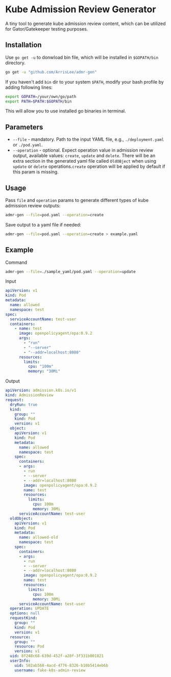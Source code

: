 # Kube Admission Review Generator
A tiny tool to generate kube admission review content, which can be utilized for Gator/Gatekeeper testing purposes.

## Installation

Use `go get -u` to donwload bin file, which will be installed in `$GOPATH/bin` directory.

```sh
go get -u "github.com/ArrisLee/admr-gen"
```

If you haven't add `bin` dir to your system `$PATH`, modify your bash profile by adding following lines:

```sh
export GOPATH=/your/own/go/path
export PATH=$PATH:$GOPATH/bin

```
This will allow you to use installed go binaries in terminal.


## Parameters

- `--file` - mandatory. Path to the input YAML file, e.g., `./deployment.yaml` or `./pod.yaml`.
- `--operation` - optional. Expect operation value in admission review output, available values: `create`, `update` and `delete`. There will be an extra section in the generated yaml file called `OldOBject` when using `update` or `delete` operations.`create` operation will be applied by default if this param is missing.


## Usage

Pass `file` and `operation` params to generate different types of kube admission review outputs:

```sh
admr-gen --file=pod.yaml --operation=create
```
Save output to a yaml file if needed:

```sh
admr-gen --file=pod.yaml --operation=create > example.yaml
```


## Example

Command

```sh
admr-gen --file=./sample_yaml/pod.yaml --operation=update
```

Input

```yaml
apiVersion: v1
kind: Pod
metadata:
  name: allowed
  namespace: test
spec:
  serviceAccountName: test-user
  containers:
    - name: test
      image: openpolicyagent/opa:0.9.2
      args:
        - "run"
        - "--server"
        - "--addr=localhost:8080"
      resources:
        limits:
          cpu: "100m"
          memory: "30Mi"
```

Output

```yaml
apiVersion: admission.k8s.io/v1
kind: AdmissionReview
request:
  dryRun: true
  kind:
    group: ""
    kind: Pod
    version: v1
  object:
    apiVersion: v1
    kind: Pod
    metadata:
      name: allowed
      namespace: test
    spec:
      containers:
      - args:
        - run
        - --server
        - --addr=localhost:8080
        image: openpolicyagent/opa:0.9.2
        name: test
        resources:
          limits:
            cpu: 100m
            memory: 30Mi
      serviceAccountName: test-user
  oldObject:
    apiVersion: v1
    kind: Pod
    metadata:
      name: allowed-old
      namespace: test
    spec:
      containers:
      - args:
        - run
        - --server
        - --addr=localhost:8080
        image: openpolicyagent/opa:0.9.2
        name: test
        resources:
          limits:
            cpu: 100m
            memory: 30Mi
      serviceAccountName: test-user
  operation: UPDATE
  options: null
  requestKind:
    group: ""
    kind: Pod
    version: v1
  resource:
    group: ""
    resource: Pod
    version: v1
  uid: 8f248c68-639d-452f-a28f-3f331b001821
  userInfo:
    uid: 502ab568-4acd-4776-8326-b10b5414eb6b
    username: fake-k8s-admin-review
```